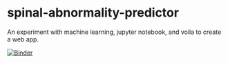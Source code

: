 # spinal-abnormality-predictor
An experiment with machine learning, jupyter notebook, and voila to create a web app.

[![Binder](https://mybinder.org/badge_logo.svg)](https://mybinder.org/v2/gh/mchrysl/spinal-abnormality-predictor.git/main)
